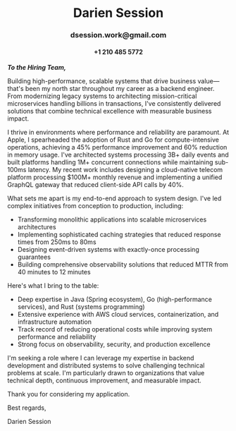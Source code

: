 <div align="center">
<h1>Darien Session</h1>
<h3>dsession.work@gmail.com</h3>
<h4>+1 210 485 5772</h4>
</div>

***To the Hiring Team,***

Building high-performance, scalable systems that drive business value—that's been my north star throughout my career as a backend engineer. From modernizing legacy systems to architecting mission-critical microservices handling billions in transactions, I've consistently delivered solutions that combine technical excellence with measurable business impact.

I thrive in environments where performance and reliability are paramount. At Apple, I spearheaded the adoption of Rust and Go for compute-intensive operations, achieving a 45% performance improvement and 60% reduction in memory usage. I've architected systems processing 3B+ daily events and built platforms handling 1M+ concurrent connections while maintaining sub-100ms latency. My recent work includes designing a cloud-native telecom platform processing $100M+ monthly revenue and implementing a unified GraphQL gateway that reduced client-side API calls by 40%.

What sets me apart is my end-to-end approach to system design. I've led complex initiatives from conception to production, including:
- Transforming monolithic applications into scalable microservices architectures
- Implementing sophisticated caching strategies that reduced response times from 250ms to 80ms
- Designing event-driven systems with exactly-once processing guarantees
- Building comprehensive observability solutions that reduced MTTR from 40 minutes to 12 minutes

Here's what I bring to the table:
- Deep expertise in Java (Spring ecosystem), Go (high-performance services), and Rust (systems programming)
- Extensive experience with AWS cloud services, containerization, and infrastructure automation
- Track record of reducing operational costs while improving system performance and reliability
- Strong focus on observability, security, and production excellence

I'm seeking a role where I can leverage my expertise in backend development and distributed systems to solve challenging technical problems at scale. I'm particularly drawn to organizations that value technical depth, continuous improvement, and measurable impact.

Thank you for considering my application.

Best regards,

Darien Session
